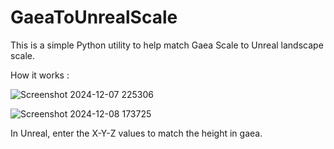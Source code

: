 # GaeaToUnrealScale
This is a simple Python utility to help match Gaea Scale to Unreal landscape scale.

How it works :


![Screenshot 2024-12-07 225306](https://github.com/user-attachments/assets/0581ac0f-1634-43d4-89da-d2f40b7d7e83)

![Screenshot 2024-12-08 173725](https://github.com/user-attachments/assets/24c6a90c-84c6-47a0-aa18-ea135f66a392)


In Unreal, enter the X-Y-Z values to match the height in gaea.
